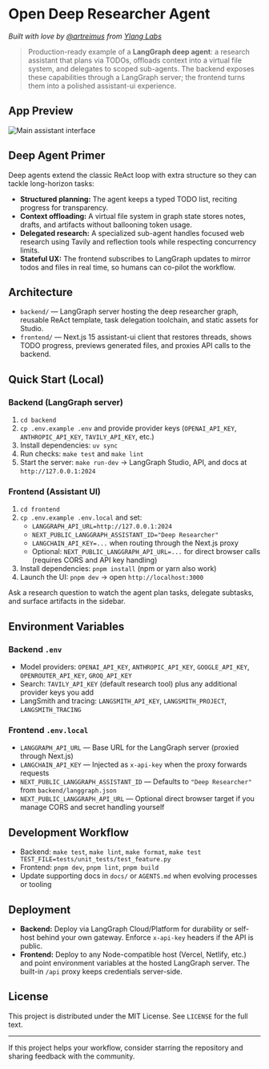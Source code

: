 # Open Deep Researcher Agent

_Built with love by [@artreimus](https://github.com/artreimus) from [Ylang Labs](https://github.com/ylang-labs)_

> Production-ready example of a **LangGraph deep agent**: a research assistant that plans via TODOs, offloads context into a virtual file system, and delegates to scoped sub-agents. The backend exposes these capabilities through a LangGraph server; the frontend turns them into a polished assistant-ui experience.

## App Preview

![Main assistant interface](./.png)

## Deep Agent Primer

Deep agents extend the classic ReAct loop with extra structure so they can tackle long-horizon tasks:

- **Structured planning:** The agent keeps a typed TODO list, reciting progress for transparency.
- **Context offloading:** A virtual file system in graph state stores notes, drafts, and artifacts without ballooning token usage.
- **Delegated research:** A specialized sub-agent handles focused web research using Tavily and reflection tools while respecting concurrency limits.
- **Stateful UX:** The frontend subscribes to LangGraph updates to mirror todos and files in real time, so humans can co-pilot the workflow.

## Architecture

- `backend/` — LangGraph server hosting the deep researcher graph, reusable ReAct template, task delegation toolchain, and static assets for Studio.
- `frontend/` — Next.js 15 assistant-ui client that restores threads, shows TODO progress, previews generated files, and proxies API calls to the backend.

## Quick Start (Local)

### Backend (LangGraph server)

1. `cd backend`
2. `cp .env.example .env` and provide provider keys (`OPENAI_API_KEY`, `ANTHROPIC_API_KEY`, `TAVILY_API_KEY`, etc.)
3. Install dependencies: `uv sync`
4. Run checks: `make test` and `make lint`
5. Start the server: `make run-dev` → LangGraph Studio, API, and docs at `http://127.0.0.1:2024`

### Frontend (Assistant UI)

1. `cd frontend`
2. `cp .env.example .env.local` and set:
   - `LANGGRAPH_API_URL=http://127.0.0.1:2024`
   - `NEXT_PUBLIC_LANGGRAPH_ASSISTANT_ID="Deep Researcher"`
   - `LANGCHAIN_API_KEY=...` when routing through the Next.js proxy
   - Optional: `NEXT_PUBLIC_LANGGRAPH_API_URL=...` for direct browser calls (requires CORS and API key handling)
3. Install dependencies: `pnpm install` (npm or yarn also work)
4. Launch the UI: `pnpm dev` → open `http://localhost:3000`

Ask a research question to watch the agent plan tasks, delegate subtasks, and surface artifacts in the sidebar.

## Environment Variables

### Backend `.env`

- Model providers: `OPENAI_API_KEY`, `ANTHROPIC_API_KEY`, `GOOGLE_API_KEY`, `OPENROUTER_API_KEY`, `GROQ_API_KEY`
- Search: `TAVILY_API_KEY` (default research tool) plus any additional provider keys you add
- LangSmith and tracing: `LANGSMITH_API_KEY`, `LANGSMITH_PROJECT`, `LANGSMITH_TRACING`

### Frontend `.env.local`

- `LANGGRAPH_API_URL` — Base URL for the LangGraph server (proxied through Next.js)
- `LANGCHAIN_API_KEY` — Injected as `x-api-key` when the proxy forwards requests
- `NEXT_PUBLIC_LANGGRAPH_ASSISTANT_ID` — Defaults to `"Deep Researcher"` from `backend/langgraph.json`
- `NEXT_PUBLIC_LANGGRAPH_API_URL` — Optional direct browser target if you manage CORS and secret handling yourself

## Development Workflow

- Backend: `make test`, `make lint`, `make format`, `make test TEST_FILE=tests/unit_tests/test_feature.py`
- Frontend: `pnpm dev`, `pnpm lint`, `pnpm build`
- Update supporting docs in `docs/` or `AGENTS.md` when evolving processes or tooling

## Deployment

- **Backend:** Deploy via LangGraph Cloud/Platform for durability or self-host behind your own gateway. Enforce `x-api-key` headers if the API is public.
- **Frontend:** Deploy to any Node-compatible host (Vercel, Netlify, etc.) and point environment variables at the hosted LangGraph server. The built-in `/api` proxy keeps credentials server-side.

## License

This project is distributed under the MIT License. See `LICENSE` for the full text.

---

If this project helps your workflow, consider starring the repository and sharing feedback with the community.
